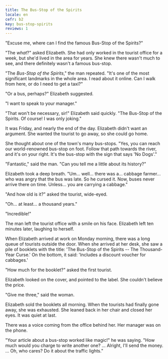 ```yaml
---
title: The Bus-Stop of the Spirits
locale: en
cefr: b2
key: bus-stop-spirits
reviews: 1
---
```


"Excuse me, where can I find the famous Bus-Stop of the Spirits?"

"The *what*?" asked Elizabeth. She had only worked in the tourist office for a week, but she'd lived in the area for years. She knew there wasn't much to see, and there definitely wasn't a famous bus-stop.

"The *Bus-Stop of the Spirits*," the man repeated. "It's one of the most significant landmarks in the whole area. I read about it online. Can I walk from here, or do I need to get a taxi?"

"Or a bus, perhaps?" Elizabeth suggested.

"I want to speak to your manager."

"That won't be necessary, sir!" Elizabeth said quickly. "The Bus-Stop of the Spirits. Of course! I was only joking."

It was Friday, and nearly the end of the day. Elizabeth didn't want an argument. She wanted the tourist to go away, so she could go home.

She thought about one of the town's many bus-stops. "Yes, you can reach our world-renowned bus-stop on foot. Follow that path towards the river, and it's on your right. It's the bus-stop with the sign that says 'No Dogs'."

"Fantastic," said the man. "Can you tell me a little about its history?"

Elizabeth took a deep breath. "Um... well... there was a... cabbage farmer... who was angry that the bus was late. So he cursed it. Now, buses never arrive there on time. Unless... you are carrying a cabbage."

"And how old is it?" asked the tourist, wide-eyed.

"Oh... at least... a thousand years."

"Incredible!"

The man left the tourist office with a smile on his face. Elizabeth left ten minutes later, laughing to herself.

When Elizabeth arrived at work on Monday morning, there was a long queue of tourists outside the door. When she arrived at her desk, she saw a pile of booklets with the title: 'The Bus-Stop of the Spirits -- The Thousand-Year Curse.' On the bottom, it said: 'Includes a discount voucher for cabbages.'

"How much for the booklet?" asked the first tourist.

Elizabeth looked on the cover, and pointed to the label. She couldn't believe the price.

"Give me three," said the woman.

Elizabeth sold the booklets all morning. When the tourists had finally gone away, she was exhausted. She leaned back in her chair and closed her eyes. It was quiet at last.

There was a voice coming from the office behind her. Her manager was on the phone.

"Your article about a bus-stop worked like magic!" he was saying. "How much would you charge to write another one? ... Alright, I'll send the money. ... Oh, who cares? Do it about the traffic lights."